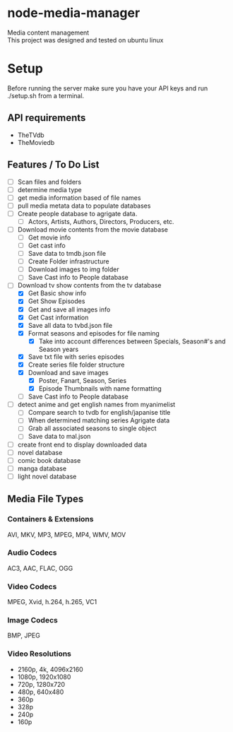 # node-media-manager
Media content management  
This project was designed and tested on ubuntu linux

# Setup
Before running the server make sure you have your API keys and run ./setup.sh from a terminal.  

## API requirements
- TheTVdb
- TheMoviedb

## Features / To Do List
- [ ] Scan files and folders
- [ ] determine media type
- [ ] get media information based of file names
- [ ] pull media metata data to populate databases
- [ ] Create people database to agrigate data.
  - [ ] Actors, Artists, Authors, Directors, Producers, etc.
- [ ] Download movie contents from the movie database
  - [ ] Get movie info
  - [ ] Get cast info
  - [ ] Save data to tmdb.json file
  - [ ] Create Folder infrastructure
  - [ ] Download images to img folder
  - [ ] Save Cast info to People database
- [ ] Download tv show contents from the tv database
  - [x] Get Basic show info
  - [x] Get Show Episodes
  - [x] Get and save all images info
  - [x] Get Cast information
  - [x] Save all data to tvbd.json file
  - [x] Format seasons and episodes for file naming
    - [x] Take into account differences between Specials, Season#'s and Season years 
  - [x] Save txt file with series episodes
  - [x] Create series file folder structure
  - [x] Download and save images
    - [x] Poster, Fanart, Season, Series
    - [x] Episode Thumbnails with name formatting
  - [ ] Save Cast info to People database
- [ ] detect anime and get english names from myanimelist
  - [ ] Compare search to tvdb for english/japanise title
  - [ ] When determined matching series Agrigate data
  - [ ] Grab all associated seasons to single object
  - [ ] Save data to mal.json
- [ ] create front end to display downloaded data 
- [ ] novel database
- [ ] comic book database
- [ ] manga database
- [ ] light novel database

## Media File Types
### Containers & Extensions
AVI, MKV, MP3, MPEG, MP4, WMV, MOV

### Audio Codecs
AC3, AAC, FLAC, OGG

### Video Codecs
MPEG, Xvid, h.264, h.265, VC1

### Image Codecs
BMP, JPEG

### Video Resolutions
- 2160p, 4k, 4096x2160
- 1080p, 1920x1080
- 720p, 1280x720
- 480p, 640x480
- 360p
- 328p
- 240p
- 160p